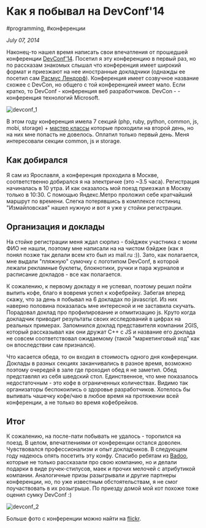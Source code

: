 # Как я побывал на DevConf'14

#programming, #конференции

_July 07, 2014_

Наконец-то нашел время написать свои впечатления от прошедшей конференции [DevConf'14](http://devconf.ru/). Посетил я эту конференцию в первый раз, но по рассказам знакомых слышал что конференция имеет широкий формат и приезжают на нее иностранные докладчики (однажды ее посетил сам [Расмус Лендорф](http://ru.wikipedia.org/wiki/%D0%9B%D0%B5%D1%80%D0%B4%D0%BE%D1%80%D1%84,_%D0%A0%D0%B0%D1%81%D0%BC%D1%83%D1%81)). Конференция имеет созвучное название схожее с DevCon, но общего с той конференцией имеет мало. Если кратко, то DevConf - конференция веб разработчиков. DevCon - - конференция технологий Microsoft.

![devconf_1](http://4.bp.blogspot.com/-vTyfJO6tRmo/U7m8cR-sWJI/AAAAAAAABCw/9Aja0kfPa64/s1600/iMyKWnmAMGk.jpg)

В этом году конференция имела 7 секций (php, ruby, python, common, js, mobi, storage) + [мастер классы](http://devconf.ru/mk) которые проходили на второй день, но на них мне попасть не довелось. Оплатил только первый день. Меня интересовали секции common, js и storage.

## Как добирался
Я сам из Ярославля, а конференция проходила в Москве, соответственно добирался я на электричке (это ~3.5 часа). Регистрация начиналась в 10 утра. И как оказалось мой поезд приезжал в Москву только в 10:30. С помощью Яндекс.Метро проложил себе кратчайший маршрут по времени. Слегка потерявшись в комплексе гостиниц "Измайловская" нашел нужную и вот я уже у стойки регистрации.

## Организация и доклады
На стойке регистрации меня ждал сюрпиз - бэйджек участника с моим ФИО не нашли, поэтому мне написали на на чистом бэйдже (как я понял позже так делали всем кто был из mail.ru :)). Зато, как полагается, мне выдали "пляжную" сумочку с логотипом DevConf, в которой лежали рекламные буклеты, блокнотики, ручки и пара журналов и расписание докладов - все как полагается.

К сожалению, к первому докладу я не успевал, поэтому решил пойти выпить кофе, благо я вовремя успел к кофебрейку. Забегая вперед скажу, что за день я побывал на 6 докладах по javascript. Из них наверно половина показалась мне интересной и не заставила скучать. Порадовал доклад про профилирование и опмитизацию js. Круто когда докладчик приводит результаты своих исследований в цифрах на реальных примерах. Запомнился доклад представителя компании 2GIS, который рассказывал как они дружат C++ c JS и название его доклада не совсем соответствовал ожидаемому (такой "маркетинговый ход" как он впоследствии сам признался).

Что касается обеда, то он входил в стоимость одного дня конференции. Доклады в разных секциях заканчивались в разное время, возможно поэтому очередей в зале где проходил обед я не заметил. Обед представлял из себя шведский стол. Единственное, что мне показалось недостаточным - это кофе в ограниченных количествах. Видимо так организаторы беспокоились о здоровье разработчиков. Хотелось бы выпивать чашечку кофе/чаю в любое время на протяжении всей конференции, а не только во время кофебрейков.

## Итог
К сожалению, на после-пати побывать не удалось - торопился на поезд. В целом, впечатлениями от конференции остался доволен. Чувствовался профессионализм и опыт докладчиков. В следующем году надеюсь опять посетить эту конфу. Спасибо ребятам из [Badoo](http://badoo.com/), которые не только рассказали про свою компанию, но и делали подарки в виде ручек-стилусов, маек и прочих мелочей с атрибутикой компании. Аналогичные призы разыгрывали и другие партнеры конференции, но, по уже известным обстоятельствам, я не смог поучаствовать в их розыгрыше. По приезду домой мой кот похоже тоже оценил сумку DevConf :)

![devconf_2](http://3.bp.blogspot.com/-nsvdm7XSYNk/U7m5w1qDz0I/AAAAAAAABCk/2qZP-_D4mPM/s1600/GIzaou4Ntg4.jpg)

Больше фото с конференции можно найти на [flickr](https://www.flickr.com/photos/devconf).